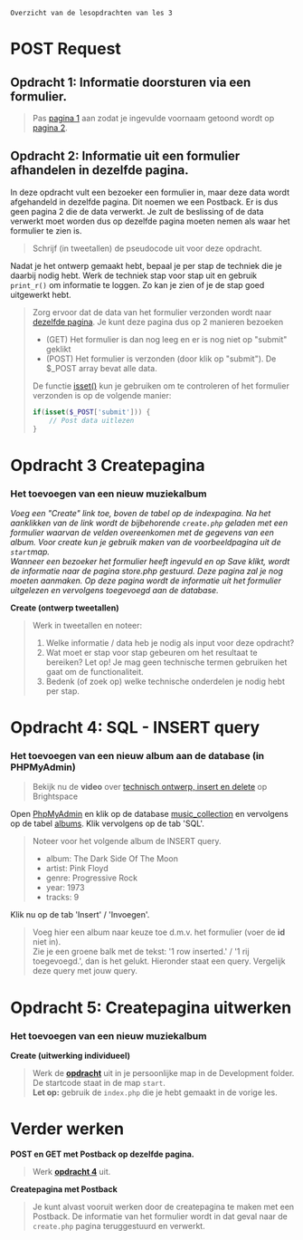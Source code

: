     Overzicht van de lesopdrachten van les 3

POST Request
============

## **Opdracht 1: Informatie doorsturen via een formulier.**

> Pas [pagina 1](exercises/opdr1-post-pagina1.html) aan zodat je ingevulde voornaam getoond wordt op [pagina 2](exercises/opdr1-post-pagina2.php).

## **Opdracht 2: Informatie uit een formulier afhandelen in dezelfde pagina.**

In deze opdracht vult een bezoeker een formulier in, maar deze data wordt afgehandeld in dezelfde pagina. Dit noemen we een Postback. Er is dus geen pagina 2 die de data verwerkt. Je zult de beslissing of de data verwerkt moet worden dus op dezelfde pagina moeten nemen als waar het formulier te zien is.

> Schrijf (in tweetallen) de pseudocode uit voor deze opdracht.

Nadat je het ontwerp gemaakt hebt, bepaal je per stap de techniek die je daarbij nodig hebt. Werk de techniek stap voor stap uit en gebruik `print_r()` om informatie te loggen. Zo kan je zien of je de stap goed uitgewerkt hebt.

> Zorg ervoor dat de data van het formulier verzonden wordt naar [dezelfde pagina](exercises/opdr2-post-postback.php). Je kunt deze pagina dus op 2 manieren bezoeken
>
> *   (GET) Het formulier is dan nog leeg en er is nog niet op "submit" geklikt
> *   (POST) Het formulier is verzonden (door klik op "submit"). De $\_POST array bevat alle data.
>
> De functie [isset()](https://www.php.net/manual/en/function.isset) kun je gebruiken om te controleren of het formulier verzonden is op de volgende manier:
>
> ```php
> if(isset($_POST['submit'])) {
>     // Post data uitlezen
> }
> ```

Opdracht 3 Createpagina
=======================

### Het toevoegen van een nieuw muziekalbum


_Voeg een "Create" link toe, boven de tabel op de indexpagina. Na het aanklikken van de link wordt de bijbehorende 
`create.php` geladen met een formulier waarvan de velden overeenkomen met de gegevens van een album. Voor create kun je 
gebruik maken van de voorbeeldpagina uit de `start`map.  
Wanneer een bezoeker het formulier heeft ingevuld en op Save klikt, wordt de informatie naar de pagina store.php gestuurd. 
Deze pagina zal je nog moeten aanmaken. Op deze pagina wordt de informatie uit het formulier uitgelezen en vervolgens 
toegevoegd aan de database._

**Create (ontwerp tweetallen)**

> Werk in tweetallen en noteer:
>
> 1.  Welke informatie / data heb je nodig als input voor deze opdracht?
> 2.  Wat moet er stap voor stap gebeuren om het resultaat te bereiken? Let op! Je mag geen technische termen gebruiken het gaat om de functionaliteit.
> 3.  Bedenk (of zoek op) welke technische onderdelen je nodig hebt per stap.

Opdracht 4: SQL - INSERT query
==============================

### Het toevoegen van een nieuw album aan de database (in PHPMyAdmin)


> Bekijk nu de **video** over [technisch ontwerp, insert en delete](https://brightspace.hr.nl/d2l/le/lessons/138307/topics/543140) op Brightspace

Open [PhpMyAdmin](http://phpmyadmin.test/) en klik op de database [music\_collection](http://phpmyadmin.test/index.php?route=/database/sql&db=music_collection) en vervolgens op de tabel [albums](http://phpmyadmin.test/index.php?route=/table/sql&db=music_collection&table=albums). Klik vervolgens op de tab 'SQL'.

> Noteer voor het volgende album de INSERT query.
>
> *   album: The Dark Side Of The Moon
> *   artist: Pink Floyd
> *   genre: Progressive Rock
> *   year: 1973
> *   tracks: 9

Klik nu op de tab 'Insert' / 'Invoegen'.

> Voeg hier een album naar keuze toe d.m.v. het formulier (voer de **id** niet in).  
> Zie je een groene balk met de tekst: '1 row inserted.' / '1 rij toegevoegd.', dan is het gelukt. Hieronder staat een 
> query. Vergelijk deze query met jouw query.

Opdracht 5: Createpagina uitwerken
==================================

### Het toevoegen van een nieuw muziekalbum

**Create (uitwerking individueel)**

> Werk de [**opdracht**](start) uit in je persoonlijke map in de Development folder. De startcode staat in de map `start`.  
> **Let op:** gebruik de `index.php` die je hebt gemaakt in de vorige les.

Verder werken
=============

**POST en GET met Postback op dezelfde pagina.**

> Werk [**opdracht 4**](exercises/opdr4-post-en-get-postback.php) uit.

**Createpagina met Postback**

> Je kunt alvast vooruit werken door de createpagina te maken met een Postback. De informatie van het formulier wordt in 
> dat geval naar de `create.php` pagina teruggestuurd en verwerkt.